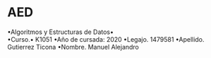 # AED

•Algoritmos y Estructuras de Datos•  
•Curso.• K1051
•Año de cursada: 2020
•Legajo. 1479581
•Apellido. Gutierrez Ticona 
•Nombre. Manuel Alejandro 










